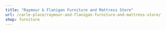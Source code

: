 ```yaml
---
title: "Raymour & Flanigan Furniture and Mattress Store"
url: /carle-place/raymour-and-flanigan-furniture-and-mattress-store/
shop: furniture
---
```

